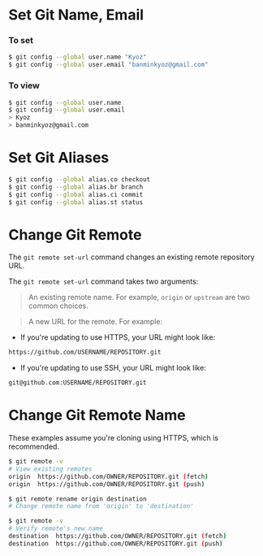 # Set Git Name, Email

### To set
```sh
$ git config --global user.name "Kyoz"
$ git config --global user.email "banminkyoz@gmail.com"

```

### To view

```sh
$ git config --global user.name
$ git config --global user.email
> Kyoz
> banminkyoz@gmail.com
```


# Set Git Aliases

```sh
$ git config --global alias.co checkout
$ git config --global alias.br branch
$ git config --global alias.ci commit
$ git config --global alias.st status
```

# Change Git Remote

The  `git remote set-url`  command changes an existing remote repository URL.

The  `git remote set-url`  command takes two arguments:

> An existing remote name. For example, `origin` or `upstream` are two common choices.

> A new URL for the remote. For example:

* If you're updating to use HTTPS, your URL might look like:
```sh
https://github.com/USERNAME/REPOSITORY.git
```

* If you're updating to use SSH, your URL might look like:
```sh
git@github.com:USERNAME/REPOSITORY.git
```

# Change Git Remote Name

These examples assume you're cloning using HTTPS, which is recommended.

```sh
$ git remote -v
# View existing remotes
origin  https://github.com/OWNER/REPOSITORY.git (fetch)
origin  https://github.com/OWNER/REPOSITORY.git (push)

$ git remote rename origin destination
# Change remote name from 'origin' to 'destination'

$ git remote -v
# Verify remote's new name
destination  https://github.com/OWNER/REPOSITORY.git (fetch)
destination  https://github.com/OWNER/REPOSITORY.git (push)
```



